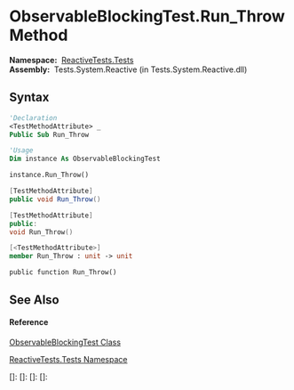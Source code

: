 # ObservableBlockingTest.Run\_Throw Method

**Namespace:**  [ReactiveTests.Tests](ReactiveTests.Tests\ReactiveTests.Tests.md)  
**Assembly:**  Tests.System.Reactive (in Tests.System.Reactive.dll)

## Syntax

```vb
'Declaration
<TestMethodAttribute> _
Public Sub Run_Throw
```

```vb
'Usage
Dim instance As ObservableBlockingTest

instance.Run_Throw()
```

```csharp
[TestMethodAttribute]
public void Run_Throw()
```

```c++
[TestMethodAttribute]
public:
void Run_Throw()
```

```fsharp
[<TestMethodAttribute>]
member Run_Throw : unit -> unit 
```

```jscript
public function Run_Throw()
```

## See Also

#### Reference

[ObservableBlockingTest Class](ObservableBlockingTest\ObservableBlockingTest.md)

[ReactiveTests.Tests Namespace](ReactiveTests.Tests\ReactiveTests.Tests.md)

[]: 
[]: 
[]: 
[]: 